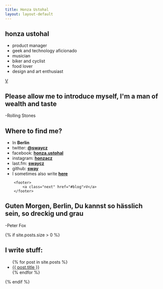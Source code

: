 ```yaml
---
title: Honza Ustohal
layout: layout-default
---
```


<article id="about">
	<h1>
		honza ustohal
	</h1>
		<ul>
			<li>product manager</li>
			<li>geek and technology aficionado</li>
			<li>musician</li>
			<li>biker and cyclist</li>
			<li>food lover</li>
			<li>design and art enthusiast</li>				
		</ul>				
	<footer>
		<a class="next" href="#contact">V</a>
	</footer>	
</article>

<article id="me" class="placeholder">
	<h1>Please allow me to introduce myself, I'm a man of wealth and taste</h1>
	<span>-Rolling Stones</span>
</article>	

<article id="contact">
	<h1>Where to find me?</h1>
		<ul>
			<li>In <strong>Berlin</strong></li>
			<li>twitter: <strong><a href="https://twitter.com/swaycz">@swaycz</a></strong></li>
			<li>facebook: <strong><a href="https://facebook.com/honza.ustohal">honza.ustohal</a></strong></li>
			<li>instagram: <strong><a href="https://instagram.com/honzacz">honzacz</a></strong></li>
			<li>last.fm: <strong><a href="https://last.fm/user/swaycz">swaycz</a></strong></li>
			<li>github: <strong><a href="https://github.com/sway">sway</a></strong></li>
			<li>I sometimes also write <strong><a href="/#blog">here</a></strong></li>
		</ul>	
				
		<footer>
			<a class="next" href="#blog">V</a>
		</footer>		
</article>

<article id="berlin" class="placeholder">
	<h1>Guten Morgen, Berlin, Du kannst so h&auml;sslich sein, so dreckig und grau</h1>
	<span>-Peter Fox</span>		
</article>	

{% if site.posts.size > 0 %}
<article id="blog">
	<h1>I write stuff:</h1>
	<ul>
{% for post in site.posts %}
	<li><a href="{{ BASE_PATH }}{{ post.url }}">{{ post.title }}</a></li>
{% endfor %}
	</ul>
</article>
{% endif %}